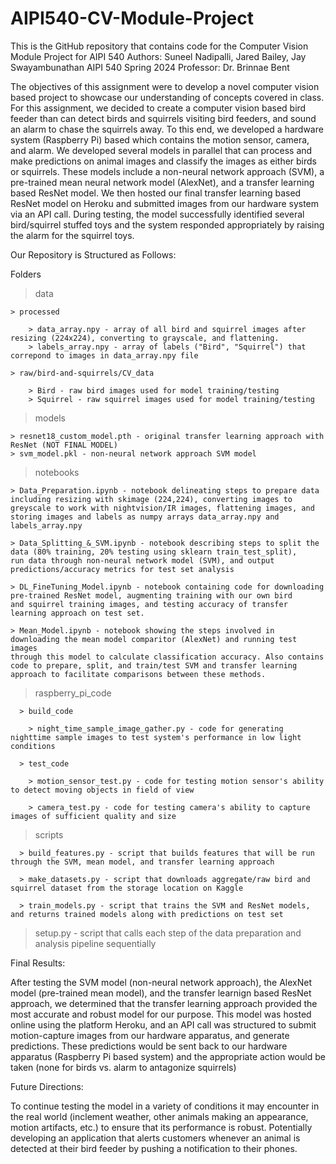 # AIPI540-CV-Module-Project

This is the GitHub repository that contains code for the Computer Vision Module Project for AIPI 540
Authors: Suneel Nadipalli, Jared Bailey, Jay Swayambunathan 
AIPI 540 Spring 2024 
Professor: Dr. Brinnae Bent 

The objectives of this assignment were to develop a novel computer vision based project to showcase our understanding of concepts covered in class. For this assignment, we decided to create a computer vision based bird feeder than can detect birds and squirrels visiting bird feeders, and sound an alarm to chase the squirrels away. To this end, we developed a hardware system (Raspberry Pi) based which contains the motion sensor, camera, and alarm. We developed several models in parallel that can process and make predictions on animal images and classify the images as either birds or squirrels. These models include a non-neural network approach (SVM), a pre-trained mean neural network model (AlexNet), and a transfer learning based ResNet model. We then hosted our final transfer learning based ResNet model on Heroku and submitted images from our hardware system via an API call. During testing, the model successfully identified several bird/squirrel stuffed toys and the system responded appropriately by raising the alarm for the squirrel toys. 

Our Repository is Structured as Follows: 

Folders 

  > data 

    > processed 

        > data_array.npy - array of all bird and squirrel images after resizing (224x224), converting to grayscale, and flattening.
        > labels_array.npy - array of labels ("Bird", "Squirrel") that correpond to images in data_array.npy file 

    > raw/bird-and-squirrels/CV_data

        > Bird - raw bird images used for model training/testing
        > Squirrel - raw squirrel images used for model training/testing
  > models 

    > resnet18_custom_model.pth - original transfer learning approach with ResNet (NOT FINAL MODEL) 
    > svm_model.pkl - non-neural network approach SVM model 

  > notebooks

    > Data_Preparation.ipynb - notebook delineating steps to prepare data including resizing with skimage (224,224), converting images to 
    greyscale to work with nightvision/IR images, flattening images, and storing images and labels as numpy arrays data_array.npy and 
    labels_array.npy 

    > Data_Splitting_&_SVM.ipynb - notebook describing steps to split the data (80% training, 20% testing using sklearn train_test_split),       run data through non-neural network model (SVM), and output predictions/accuracy metrics for test set analysis

    > DL_FineTuning_Model.ipynb - notebook containing code for downloading pre-trained ResNet model, augmenting training with our own bird
    and squirrel training images, and testing accuracy of transfer learning approach on test set. 

    > Mean_Model.ipynb - notebook showing the steps involved in downloading the mean model comparitor (AlexNet) and running test images 
    through this model to calculate classification accuracy. Also contains code to prepare, split, and train/test SVM and transfer learning      approach to facilitate comparisons between these methods. 

  > raspberry_pi_code

      > build_code

        > night_time_sample_image_gather.py - code for generating nighttime sample images to test system's performance in low light                  conditions 

      > test_code 

        > motion_sensor_test.py - code for testing motion sensor's ability to detect moving objects in field of view 

        > camera_test.py - code for testing camera's ability to capture images of sufficient quality and size 

  > scripts

      > build_features.py - script that builds features that will be run through the SVM, mean model, and transfer learning approach 

      > make_datasets.py - script that downloads aggregate/raw bird and squirrel dataset from the storage location on Kaggle

      > train_models.py - script that trains the SVM and ResNet models, and returns trained models along with predictions on test set 


  > setup.py - script that calls each step of the data preparation and analysis pipeline sequentially 


  Final Results: 

  After testing the SVM model (non-neural network approach), the AlexNet model (pre-trained mean model), and the transfer learnign based       ResNet approach, we determined that the transfer learning approach provided the most accurate and robust model for our purpose. This model
  was hosted online using the platform Heroku, and an API call was structured to submit motion-capture images from our hardware apparatus, 
  and generate predictions. These predictions would be sent back to our hardware apparatus (Raspberry Pi based system) and the appropriate     action would be taken (none for birds vs. alarm to antagonize squirrels)

  Future Directions: 

  To continue testing the model in a variety of conditions it may encounter in the real world (inclement weather, other animals making an      appearance, motion artifacts, etc.) to ensure that its performance is robust. Potentially developing an application that alerts customers    whenever an animal is detected at their bird feeder by pushing a notification to their phones.

